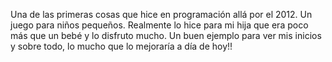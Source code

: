 Una de las primeras cosas que hice en programación allá por el 2012. Un juego para niños pequeños. Realmente lo hice para mi hija que era poco más que un bebé y lo disfruto mucho. 
Un buen ejemplo para ver mis inicios y sobre todo, lo mucho que lo mejoraría a día de hoy!!